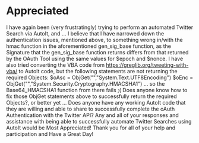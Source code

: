 # Appreciated
I have again been (very frustratingly) trying to perform an automated Twitter Search via AutoIt, and …  I believe that I have narrowed down the authentication issues, mentioned above, to something wrong in/with the hmac function in the aforementioned gen_sig_base function, as the Signature that the gen_sig_base function returns differs from that returned by the OAuth Tool using the same values for $epoch and $nonce.  I have also tried converting the VBA code from https://greglib.org/tweeting-with-vba/ to AutoIt code, but the following statements are not returning the required Objects:  $oAsc = ObjGet("","System.Text.UTF8Encoding") $oEnc = ObjGet("","System.Security.Cryptography.HMACSHA1")   … so the Base64_HMACSHA1 function from there fails ;( Does anyone know how to fix those ObjGet statements above to successfully return the required Objects?, or better yet …  Does anyone have any working AutoIt code that they are willing and able to share to successfully complete the oAuth Authentication with the Twitter API?  Any and all of your responses and assistance with being able to successfully automate Twitter Searches using AutoIt would be Most Appreciated!  Thank you for all of your help and participation and Have a Great Day!
